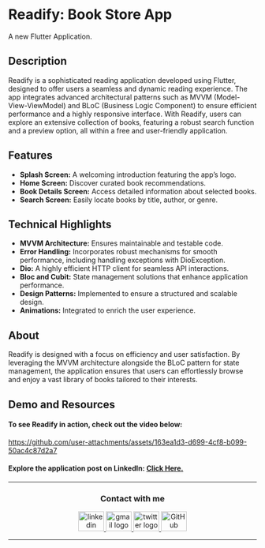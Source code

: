 # Readify: Book Store App
A new Flutter Application.


## Description

Readify is a sophisticated reading application developed using Flutter, designed to offer users a seamless and dynamic reading experience. The app integrates advanced architectural patterns such as MVVM (Model-View-ViewModel) and BLoC (Business Logic Component) to ensure efficient performance and a highly responsive interface. With Readify, users can explore an extensive collection of books, featuring a robust search function and a preview option, all within a free and user-friendly application.


## Features

- **Splash Screen:** A welcoming introduction featuring the app’s logo.
- **Home Screen:** Discover curated book recommendations.
- **Book Details Screen:** Access detailed information about selected books.
- **Search Screen:** Easily locate books by title, author, or genre.


## Technical Highlights

- **MVVM Architecture:** Ensures maintainable and testable code.
- **Error Handling:** Incorporates robust mechanisms for smooth performance, including handling exceptions with DioException.
- **Dio:** A highly efficient HTTP client for seamless API interactions.
- **Bloc and Cubit:** State management solutions that enhance application performance.
- **Design Patterns:** Implemented to ensure a structured and scalable design.
- **Animations:** Integrated to enrich the user experience.


## About

Readify is designed with a focus on efficiency and user satisfaction. By leveraging the MVVM architecture alongside the BLoC pattern for state management, the application ensures that users can effortlessly browse and enjoy a vast library of books tailored to their interests.


## Demo and Resources
#### To see Readify in action, check out the video below:
https://github.com/user-attachments/assets/163ea1d3-d699-4cf8-b099-50ac4c87d2a7


#### Explore the application post on LinkedIn: <a target="_blank" href="https://www.linkedin.com/posts/theahmedhany_dart-flutter-mobileappdevelopment-activity-7235950761929568257-jEod?utm_source=share&utm_medium=member_desktop"> Click Here. </a>


-----

<h3 align="center">
    Contact with me
</h3>

<div align="center">
  <a href="https://www.linkedin.com/in/theahmedhany/" target="_blank">
    <img src="https://skillicons.dev/icons?i=linkedin&theme=dark" width="52" height="40" alt="linkedin logo"/>
  </a>
  <a href="mailto:a7medhanyshokry@gmail.com" target="_blank">
    <img src="https://skillicons.dev/icons?i=gmail&theme=light" width="52" height="40" alt="gmail logo"/> 
  </a>
  <a href="https://x.com/theahmedhany" target="_blank">
    <img src="https://skillicons.dev/icons?i=twitter&theme=dark" width="52" height="40" alt="twitter logo"/>
  </a>
  <a href="https://github.com/theahmedhany" target="_blank">
    <img src="https://skillicons.dev/icons?i=github&theme=dark" width="52" height="40" alt="GitHub logo"/>
  </a>
</div>

-----
